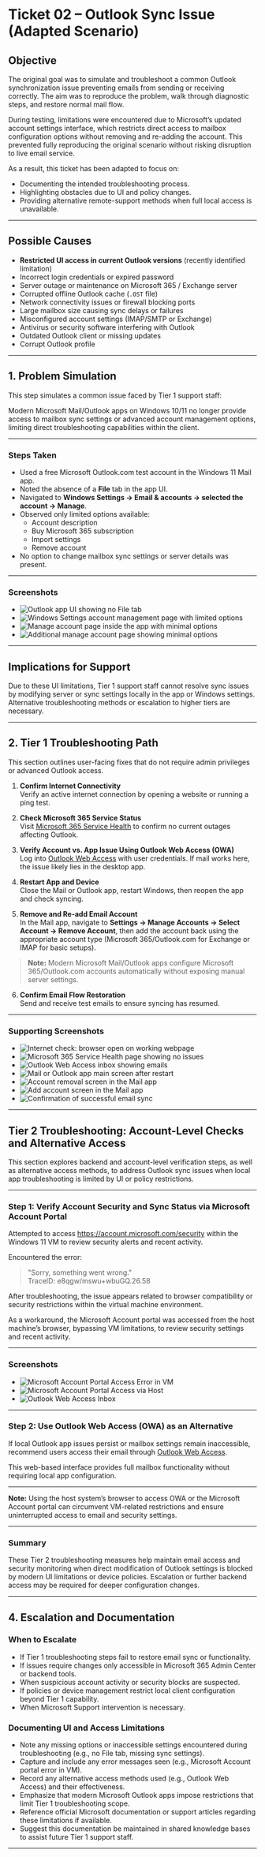 # Ticket 02 – Outlook Sync Issue (Adapted Scenario)

## Objective

The original goal was to simulate and troubleshoot a common Outlook synchronization issue preventing emails from sending or receiving correctly. The aim was to reproduce the problem, walk through diagnostic steps, and restore normal mail flow.

During testing, limitations were encountered due to Microsoft’s updated account settings interface, which restricts direct access to mailbox configuration options without removing and re-adding the account. This prevented fully reproducing the original scenario without risking disruption to live email service.

As a result, this ticket has been adapted to focus on:  
- Documenting the intended troubleshooting process.  
- Highlighting obstacles due to UI and policy changes.  
- Providing alternative remote-support methods when full local access is unavailable.

---

## Possible Causes

- **Restricted UI access in current Outlook versions** (recently identified limitation)  
- Incorrect login credentials or expired password  
- Server outage or maintenance on Microsoft 365 / Exchange server  
- Corrupted offline Outlook cache (`.OST` file)  
- Network connectivity issues or firewall blocking ports  
- Large mailbox size causing sync delays or failures  
- Misconfigured account settings (IMAP/SMTP or Exchange)  
- Antivirus or security software interfering with Outlook  
- Outdated Outlook client or missing updates  
- Corrupt Outlook profile  

---

## 1. Problem Simulation

This step simulates a common issue faced by Tier 1 support staff:

Modern Microsoft Mail/Outlook apps on Windows 10/11 no longer provide access to mailbox sync settings or advanced account management options, limiting direct troubleshooting capabilities within the client.

---

### Steps Taken

- Used a free Microsoft Outlook.com test account in the Windows 11 Mail app.  
- Noted the absence of a **File** tab in the app UI.  
- Navigated to **Windows Settings → Email & accounts → selected the account → Manage**.  
- Observed only limited options available:  
  - Account description  
  - Buy Microsoft 365 subscription  
  - Import settings  
  - Remove account  
- No option to change mailbox sync settings or server details was present.

---

### Screenshots

- ![Outlook app UI showing no File tab](../images/01-no-file-tab.png)  
- ![Windows Settings account management page with limited options](../images/02-limited-account-options.png)  
- ![Manage account page inside the app with minimal options](../images/03-manage-account-minimal.png)  
- ![Additional manage account page showing minimal options](../images/03-manage-account-minimal-2.png)  

---

## Implications for Support

Due to these UI limitations, Tier 1 support staff cannot resolve sync issues by modifying server or sync settings locally in the app or Windows settings. Alternative troubleshooting methods or escalation to higher tiers are necessary.

---

## 2. Tier 1 Troubleshooting Path

This section outlines user-facing fixes that do not require admin privileges or advanced Outlook access.

1. **Confirm Internet Connectivity**  
   Verify an active internet connection by opening a website or running a ping test.  

2. **Check Microsoft 365 Service Status**  
   Visit [Microsoft 365 Service Health](https://status.office.com) to confirm no current outages affecting Outlook.  

3. **Verify Account vs. App Issue Using Outlook Web Access (OWA)**  
   Log into [Outlook Web Access](https://outlook.office.com) with user credentials. If mail works here, the issue likely lies in the desktop app.  

4. **Restart App and Device**  
   Close the Mail or Outlook app, restart Windows, then reopen the app and check syncing.  

5. **Remove and Re-add Email Account**  
   In the Mail app, navigate to **Settings → Manage Accounts → Select Account → Remove Account**, then add the account back using the appropriate account type (Microsoft 365/Outlook.com for Exchange or IMAP for basic setups).  

> **Note:** Modern Microsoft Mail/Outlook apps configure Microsoft 365/Outlook.com accounts automatically without exposing manual server settings.

6. **Confirm Email Flow Restoration**  
   Send and receive test emails to ensure syncing has resumed.

---

### Supporting Screenshots

- ![Internet check: browser open on working webpage](../images/04-internet-check.png)  
- ![Microsoft 365 Service Health page showing no issues](../images/05-m365-status.png)  
- ![Outlook Web Access inbox showing emails](../images/06-owa-success.png)  
- ![Mail or Outlook app main screen after restart](../images/07-app-restart.png)  
- ![Account removal screen in the Mail app](../images/08-remove-account.png)  
- ![Add account screen in the Mail app](../images/09-add-account.png)  
- ![Confirmation of successful email sync](../images/10-sync-success.png)  

---

## Tier 2 Troubleshooting: Account-Level Checks and Alternative Access

This section explores backend and account-level verification steps, as well as alternative access methods, to address Outlook sync issues when local app troubleshooting is limited by UI or policy restrictions.

---

### Step 1: Verify Account Security and Sync Status via Microsoft Account Portal

Attempted to access https://account.microsoft.com/security within the Windows 11 VM to review security alerts and recent activity.

Encountered the error:

> "Sorry, something went wrong."  
> TraceID: e8qgw/mswu+wbuGQ.26.58

After troubleshooting, the issue appears related to browser compatibility or security restrictions within the virtual machine environment.

As a workaround, the Microsoft Account portal was accessed from the host machine’s browser, bypassing VM limitations, to review security settings and recent activity.

---

### Screenshots

- ![Microsoft Account Portal Access Error in VM](../images/account-portal-error-vm.png)
- ![Microsoft Account Portal Access via Host](../images/account-portal-host.png)
- ![Outlook Web Access Inbox](../images/owa-inbox.png)

---

### Step 2: Use Outlook Web Access (OWA) as an Alternative

If local Outlook app issues persist or mailbox settings remain inaccessible, recommend users access their email through [Outlook Web Access](https://outlook.office.com).

This web-based interface provides full mailbox functionality without requiring local app configuration.

---

**Note:** Using the host system’s browser to access OWA or the Microsoft Account portal can circumvent VM-related restrictions and ensure uninterrupted access to email and security settings.

---

### Summary

These Tier 2 troubleshooting measures help maintain email access and security monitoring when direct modification of Outlook settings is blocked by modern UI limitations or device policies. Escalation or further backend access may be required for deeper configuration changes.

---

## 4. Escalation and Documentation

### When to Escalate

- If Tier 1 troubleshooting steps fail to restore email sync or functionality.
- If issues require changes only accessible in Microsoft 365 Admin Center or backend tools.
- When suspicious account activity or security blocks are suspected.
- If policies or device management restrict local client configuration beyond Tier 1 capability.
- When Microsoft Support intervention is necessary.

### Documenting UI and Access Limitations

- Note any missing options or inaccessible settings encountered during troubleshooting (e.g., no File tab, missing sync settings).
- Capture and include any error messages seen (e.g., Microsoft Account portal error in VM).
- Record any alternative access methods used (e.g., Outlook Web Access) and their effectiveness.
- Emphasize that modern Microsoft Outlook apps impose restrictions that limit Tier 1 troubleshooting scope.
- Reference official Microsoft documentation or support articles regarding these limitations if available.
- Suggest this documentation be maintained in shared knowledge bases to assist future Tier 1 support staff.

---


